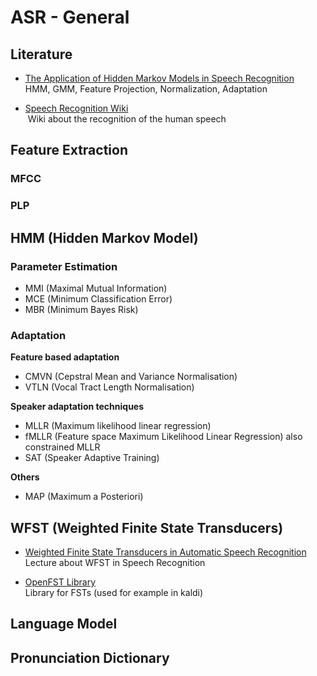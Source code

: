 # ASR - General

## Literature

- [The Application of Hidden Markov Models in Speech Recognition](literature/The_Application_of_Hidden_Markov_Models_in_Speech_Recognition.pdf)   
  HMM, GMM, Feature Projection, Normalization, Adaptation
  
- [Speech Recognition Wiki](http://recognize-speech.com)   
  Wiki about the recognition of the human speech

## Feature Extraction

### MFCC

### PLP

## HMM (Hidden Markov Model)

### Parameter Estimation

- MMI (Maximal Mutual Information)
- MCE (Minimum Classification Error)
- MBR (Minimum Bayes Risk)

### Adaptation

**Feature based adaptation**
- CMVN (Cepstral Mean and Variance Normalisation)
- VTLN (Vocal Tract Length Normalisation)

**Speaker adaptation techniques**
- MLLR (Maximum likelihood linear regression)
- fMLLR (Feature space Maximum Likelihood Linear Regression) also constrained MLLR
- SAT (Speaker Adaptive Training)

**Others**
- MAP (Maximum a Posteriori)


## WFST (Weighted Finite State Transducers)

- [Weighted Finite State Transducers in Automatic Speech Recognition](WFST_in_Speech_Recognition.pdf)   
  Lecture about WFST in Speech Recognition
  
- [OpenFST Library](http://www.openfst.org/twiki/bin/view/FST/WebHome)   
  Library for FSTs (used for example in kaldi)

## Language Model

## Pronunciation Dictionary
